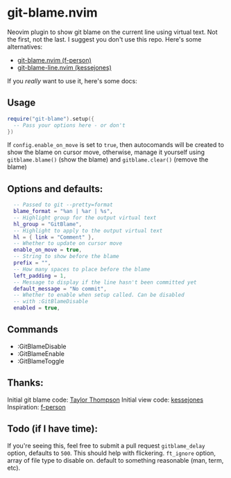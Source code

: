 # git-blame.nvim

Neovim plugin to show git blame on the current line using virtual text.
Not the first, not the last. I suggest you don't use this repo. Here's some alternatives:

- [git-blame.nvim (f-person)](https://github.com/f-person/git-blame.nvim)
- [git-blame-line.nvim (kessejones)](https://github.com/kessejones/git-blame-line.nvim)

If you _really_ want to use it, here's some docs:

## Usage

```lua
require("git-blame").setup({
  -- Pass your options here - or don't
})
```

If `config.enable_on_move` is set to `true`, then autocomands will be created to show the blame on cursor move, otherwise, manage it yourself using `gitblame.blame()` (show the blame) and `gitblame.clear()` (remove the blame)

## Options and defaults:

```lua
  -- Passed to git --pretty=format
  blame_format = "%an | %ar | %s",
  -- Highlight group for the output virtual text
  hl_group = "GitBlame",
  -- Highlight to apply to the output virtual text
  hl = { link = "Comment" },
  -- Whether to update on cursor move
  enable_on_move = true,
  -- String to show before the blame
  prefix = "",
  -- How many spaces to place before the blame
  left_padding = 1,
  -- Message to display if the line hasn't been committed yet
  default_message = "No commit",
  -- Whether to enable when setup called. Can be disabled
  -- with :GitBlameDisable
  enabled = true,
```

## Commands

- :GitBlameDisable
- :GitBlameEnable
- :GitBlameToggle

## Thanks:

Initial git blame code: [Taylor Thompson](https://teukka.tech/vimtip-gitlens.html)
Initial view code: [kessejones](https://github.com/kessejones/git-blame-line.nvim/blob/main/lua/git-blame-line/view.lua)
Inspiration: [f-person](https://github.com/f-person/git-blame.nvim)

## Todo (if I have time):

If you're seeing this, feel free to submit a pull request
`gitblame_delay` option, defaults to `500`. This should help with flickering.
`ft_ignore` option, array of file type to disable on. default to something reasonable (man, term, etc).
